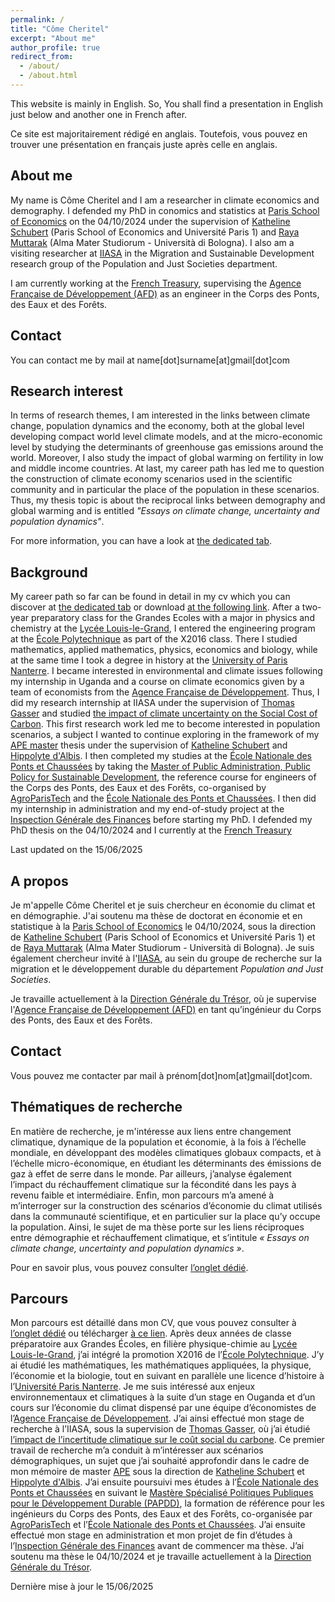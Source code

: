```yaml
---
permalink: /
title: "Côme Cheritel"
excerpt: "About me"
author_profile: true
redirect_from: 
  - /about/
  - /about.html
---
```


This website is mainly in English. So, You shall find a presentation in English just below and another one in French after.

Ce site est majoritairement rédigé en anglais. Toutefois, vous pouvez en trouver une présentation en français juste après celle en anglais.

About me
----

My name is Côme Cheritel and I am a researcher in climate economics and demography. I defended my PhD in conomics and statistics at [Paris School of Economics](https://www.parisschoolofeconomics.eu/) on the 04/10/2024 under the supervision of [Katheline Schubert](https://www.parisschoolofeconomics.eu/fr/schubert-katheline/) (Paris School of Economics and Université Paris 1) and [Raya Muttarak](https://www.unibo.it/sitoweb/raya.muttarak) (Alma Mater Studiorum - Università di Bologna). I also am a visiting researcher at [IIASA](https://iiasa.ac.at/) in the Migration and Sustainable Development research group of the Population and Just Societies department. 

I am currently working at the [French Treasury](https://www.tresor.economie.gouv.fr/), supervising the [Agence Française de Développement (AFD)](https://www.afd.fr/en) as an engineer in the Corps des Ponts, des Eaux et des Forêts.

Contact
---

You can contact me by mail at name[dot]surname[at]gmail[dot]com


Research interest
----

In terms of research themes, I am interested in the links between climate change, population dynamics and the economy, both at the global level developing compact world level climate models, and at the micro-economic level by studying the determinants of greenhouse gas emissions around the world. Moreover, I also study the impact of global warming on fertility in low and middle income countries. At last, my career path has led me to question the construction of climate economy scenarios used in the scientific community and in particular the place of the population in these scenarios. Thus, my thesis topic is about the reciprocal links between demography and global warming and is entitled *"Essays on climate change, uncertainty and population dynamics"*.

For more information, you can have a look at [the dedicated tab](https://comecheritel.github.io/research/).

Background
----
My career path so far can be found in detail in my cv which you can discover at [the dedicated tab](https://comecheritel.github.io/cv/) or download [at the following link](http://comecheritel.github.io/files/English_resume_Come_Cheritel.pdf). After a two-year preparatory class for the Grandes Ecoles with a major in physics and chemistry at the [Lycée Louis-le-Grand](https://www.louislegrand.fr/), I entered the engineering program at the [École Polytechnique](https://www.polytechnique.edu/en) as part of the X2016 class. There I studied mathematics, applied mathematics, physics, economics and biology, while at the same time I took a degree in history at the [University of Paris Nanterre](https://www.parisnanterre.fr/). I became interested in environmental and climate issues following my internship in Uganda and a course on climate economics given by a team of economists from the [Agence Française de Développement](https://www.afd.fr/en). Thus, I did my research internship at IIASA under the supervision of [Thomas Gasser](https://scholar.google.fr/citations?user=fjpNQPgAAAAJ&hl=en) and studied [the impact of climate uncertainty on the Social Cost of Carbon](https://comecheritel.github.io/publication/2019_08_internship_report). This first research work led me to become interested in population scenarios, a subject I wanted to continue exploring in the framework of my [APE master](https://www.parisschoolofeconomics.eu/en/teaching/masters-program/ape-analysis-policy-in-economics/) thesis under the supervision of [Katheline Schubert](https://www.parisschoolofeconomics.eu/en/schubert-katheline/) and [Hippolyte d'Albis](https://sites.google.com/site/hdalbis/). I then completed my studies at the [École Nationale des Ponts et Chaussées](https://www.ecoledesponts.fr/) by taking the [Master of Public Administration, Public Policy for Sustainable Development](https://www.ecoledesponts.fr/mastere-specialise-papdd-politiques-actions-publiques-developpement-durable), the reference course for engineers of the Corps des Ponts, des Eaux et des Forêts, co-organised by [AgroParisTech](http://www2.agroparistech.fr/) and the [École Nationale des Ponts et Chaussées](https://www.ecoledesponts.fr/). I then did my internship in administration and my end-of-study project at the [Inspection Générale des Finances](https://www.igf.finances.gouv.fr/sites/igf/accueil.html) before starting my PhD. I defended my PhD thesis on the 04/10/2024 and I currently at the [French Treasury](https://www.tresor.economie.gouv.fr/)



Last updated on the 15/06/2025

A propos
----

Je m'appelle Côme Cheritel et je suis chercheur en économie du climat et en démographie. J'ai soutenu ma thèse de doctorat en économie et en statistique à la [Paris School of Economics](https://www.parisschoolofeconomics.eu/) le 04/10/2024, sous la direction de [Katheline Schubert](https://www.parisschoolofeconomics.eu/fr/schubert-katheline/) (Paris School of Economics et Université Paris 1) et de [Raya Muttarak](https://www.unibo.it/sitoweb/raya.muttarak) (Alma Mater Studiorum - Università di Bologna). Je suis également chercheur invité à l'[IIASA](https://iiasa.ac.at/), au sein du groupe de recherche sur la migration et le développement durable du département *Population and Just Societies*.

Je travaille actuellement à la [Direction Générale du Trésor](https://www.tresor.economie.gouv.fr/), où je supervise l'[Agence Française de Développement (AFD)](https://www.afd.fr/) en tant qu’ingénieur du Corps des Ponts, des Eaux et des Forêts.

Contact
---

Vous pouvez me contacter par mail à prénom[dot]nom[at]gmail[dot]com.


Thématiques de recherche
----

En matière de recherche, je m'intéresse aux liens entre changement climatique, dynamique de la population et économie, à la fois à l’échelle mondiale, en développant des modèles climatiques globaux compacts, et à l’échelle micro-économique, en étudiant les déterminants des émissions de gaz à effet de serre dans le monde. Par ailleurs, j’analyse également l’impact du réchauffement climatique sur la fécondité dans les pays à revenu faible et intermédiaire. Enfin, mon parcours m’a amené à m’interroger sur la construction des scénarios d’économie du climat utilisés dans la communauté scientifique, et en particulier sur la place qu’y occupe la population. Ainsi, le sujet de ma thèse porte sur les liens réciproques entre démographie et réchauffement climatique, et s’intitule *« Essays on climate change, uncertainty and population dynamics »*.

Pour en savoir plus, vous pouvez consulter [l’onglet dédié](https://comecheritel.github.io/research/).

Parcours
----
Mon parcours est détaillé dans mon CV, que vous pouvez consulter à [l’onglet dédié](https://comecheritel.github.io/cv/) ou télécharger [à ce lien](http://comecheritel.github.io/files/English_resume_Come_Cheritel.pdf). Après deux années de classe préparatoire aux Grandes Écoles, en filière physique-chimie au [Lycée Louis-le-Grand](https://www.louislegrand.fr/), j’ai intégré la promotion X2016 de l’[École Polytechnique](https://www.polytechnique.edu/en). J’y ai étudié les mathématiques, les mathématiques appliquées, la physique, l’économie et la biologie, tout en suivant en parallèle une licence d’histoire à l’[Université Paris Nanterre](https://www.parisnanterre.fr/). Je me suis intéressé aux enjeux environnementaux et climatiques à la suite d’un stage en Ouganda et d’un cours sur l’économie du climat dispensé par une équipe d’économistes de l’[Agence Française de Développement](https://www.afd.fr/en). J’ai ainsi effectué mon stage de recherche à l’IIASA, sous la supervision de [Thomas Gasser](https://scholar.google.fr/citations?user=fjpNQPgAAAAJ&hl=en), où j’ai étudié [l’impact de l’incertitude climatique sur le coût social du carbone](https://comecheritel.github.io/publication/2019_08_internship_report). Ce premier travail de recherche m’a conduit à m’intéresser aux scénarios démographiques, un sujet que j’ai souhaité approfondir dans le cadre de mon mémoire de master [APE](https://www.parisschoolofeconomics.eu/en/teaching/masters-program/ape-analysis-policy-in-economics/) sous la direction de [Katheline Schubert](https://www.parisschoolofeconomics.eu/en/schubert-katheline/) et [Hippolyte d'Albis](https://sites.google.com/site/hdalbis/). J’ai ensuite poursuivi mes études à l’[École Nationale des Ponts et Chaussées](https://www.ecoledesponts.fr/) en suivant le [Mastère Spécialisé Politiques Publiques pour le Développement Durable (PAPDD)](https://www.ecoledesponts.fr/mastere-specialise-papdd-politiques-actions-publiques-developpement-durable), la formation de référence pour les ingénieurs du Corps des Ponts, des Eaux et des Forêts, co-organisée par [AgroParisTech](http://www2.agroparistech.fr/) et l’[École Nationale des Ponts et Chaussées](https://www.ecoledesponts.fr/). J’ai ensuite effectué mon stage en administration et mon projet de fin d’études à l’[Inspection Générale des Finances](https://www.igf.finances.gouv.fr/sites/igf/accueil.html) avant de commencer ma thèse. J’ai soutenu ma thèse le 04/10/2024 et je travaille actuellement à la [Direction Générale du Trésor](https://www.tresor.economie.gouv.fr/).

Dernière mise à jour le 15/06/2025



